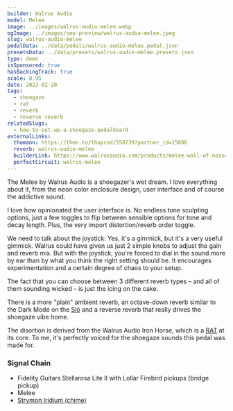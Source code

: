 ```yaml
---
builder: Walrus Audio
model: Melee
image: ../images/walrus-audio-melee.webp
ogImage: ../images/seo-preview/walrus-audio-melee.jpeg
slug: walrus-audio-melee
pedalData: ../data/pedals/walrus-audio-melee.pedal.json
presetsData: ../data/presets/walrus-audio-melee.presets.json
type: demo
isSponsored: true
hasBackingTrack: true
scale: 0.95
date: 2023-02-20
tags:
  - shoegaze
  - rat
  - reverb
  - reverse reverb
relatedSlugs:
  - how-to-set-up-a-shoegaze-pedalboard
externalLinks:
  thomann: https://thmn.to/thoprod/558739?partner_id=15606
  reverb: walrus-audio-melee
  builderLink: https://www.walrusaudio.com/products/melee-wall-of-noise
  perfectCircuit: walrus-melee
---
```


The Melee by Walrus Audio is a shoegazer's wet dream. I love everything about it, from the neon color enclosure design, user interface and of course the addictive sound.

I love how opinionated the user interface is. No endless tone sculpting options, just a few toggles to flip between sensible options for tone and decay length. Plus, the very import distortion/reverb order toggle.

We need to talk about the joystick: Yes, it's a gimmick, but it's a very useful gimmick. Walrus could have given us just 2 simple knobs to adjust the gain and reverb mix. But with the joystick, you're forced to dial in the sound more by ear than by what you think the right setting should be. It encourages experimentation and a certain degree of chaos to your setup.

The fact that you can choose between 3 different reverb types – and all of them sounding wicked – is just the icing on the cake.

There is a more "plain" ambient reverb, an octave-down reverb similar to the Dark Mode on the [Slö](/demos/walrus-audio-slo) and a reverse reverb that really drives the shoegaze vibe home.

The disortion is derived from the Walrus Audio Iron Horse, which is a [RAT](/demos/proco-vintage-rat-1987) at its core. To me, it's perfectly voiced for the shoegaze sounds this pedal was made for.

### Signal Chain

- Fidelity Guitars Stellarosa Lite II with Lollar Firebird pickups (bridge pickup)
- Melee
- [Strymon Iridium (chime)](/demos/strymon-iridium)
